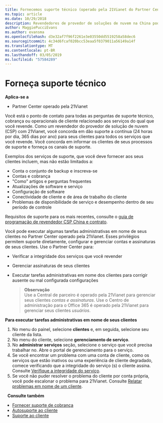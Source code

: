 ```yaml
---
title: Fornecemos suporte técnico (operado pela 21Vianet do Partner Center)
ms.topic: article
ms.date: 10/29/2018
description: Revendedores de provedor de soluções de nuvem na China podem fornecer suporte técnico a seus clientes.
author: MaggiePucciEvans
ms.author: evansma
ms.openlocfilehash: d3e32af7f96f2261e3e03550dd5519258a58dec6
ms.sourcegitcommit: 4c34d6fcaf020bcc53eaa5f0379011a56149a14f
ms.translationtype: MT
ms.contentlocale: pt-BR
ms.lasthandoff: 03/05/2019
ms.locfileid: "57584289"
---
```

# <a name="provide-technical-support"></a>Forneça suporte técnico

**Aplica-se a**

-   Partner Center operado pela 21Vianet

Você está o ponto de contato para todas as perguntas de suporte técnico, cobrança ou operacionais de cliente relacionado aos serviços do qual que você revende. Como um revendedor do provedor de solução de nuvem (CSP) com 21Vianet, você concorda em dão suporte a contínua (24 horas por dia, 365 dias por ano) para seus clientes para todos os serviços que você revende. Você concorda em informar os clientes de seus processos de suporte e forneça os canais de suporte.  

Exemplos dos serviços de suporte, que você deve fornecer aos seus clientes incluem, mas não estão limitados a:
 
-   Conta o conjunto de backup e inscreva-se 
-   Contas e cobrança 
-   "Como" artigos e perguntas frequentes 
-   Atualizações de software e serviço 
-   Configuração de software 
-   Conectividade de cliente e de área de trabalho do cliente
-   Problemas de disponibilidade de serviço e desempenho dentro de seu período de controle 

Requisitos de suporte para os mais recentes, consulte o [guia de programação de revendedor CSP China e contrato](csp-program-guide-and-agreements.md).

Você pode executar algumas tarefas administrativas em nome de seus clientes no Partner Center operado pela 21Vianet. Esses privilégios permitem suporte diretamente, configurar e gerenciar contas e assinaturas de seus clientes. Use o Partner Center para:

-   Verificar a integridade dos serviços que você revender
-   Gerenciar assinaturas de seus clientes
-   Executar tarefas administrativas em nome dos clientes para corrigir ausente ou mal configurada configurações

    >**Observação**<br>Use a Central de parceiro é operado pela 21Vianet para gerenciar seus clientes *contas e assinaturas*. Use o Centro de administração para o Office 365 é operado pela 21Vianet para gerenciar seus clientes *usuários*. 

**Para executar tarefas administrativas em nome de seus clientes**

1.  No menu do painel, selecione **clientes** e, em seguida, selecione seu cliente da lista.
2.  No menu do cliente, selecione **gerenciamento de serviço**.
3.  No **administrar serviços** seção, selecione o serviço que você precisa trabalhar no. Abre o portal de gerenciamento para o serviço.
4.  Se você encontrar um problema com uma conta de cliente, como os serviços que estão inativos ou uma experiência de cliente degradado, comece verificando que a integridade do serviço (s) o cliente assina. Consulte [Verifique a integridade do serviço](check-service-health.md).
5.  Se você não puder resolver o problema do cliente por conta própria, você pode escalonar o problema para 21Vianet. Consulte [Relatar problemas em nome de um cliente](report-problems-on-behalf-of-a-customer.md).

 
**Consulte também**

-   [Fornecer suporte de cobrança](provide-billing-support.md)
-   [Autosuporte ao cliente](customer-self-support.md)
-   [Suporte ao cliente](customer-support.md)


 




